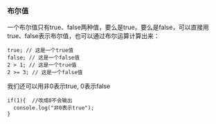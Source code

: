 ### 布尔值

一个布尔值只有true、false两种值，要么是true，要么是false，可以直接用true、false表示布尔值，也可以通过布尔运算计算出来：

```
true; // 这是一个true值
false; // 这是一个false值
2 > 1; // 这是一个true值
2 >= 3; // 这是一个false值
```
我们还可以用非0表示true, 0表示false
```      
if(1){  //改成0不会输出
  console.log("非0表示true");
}
```
